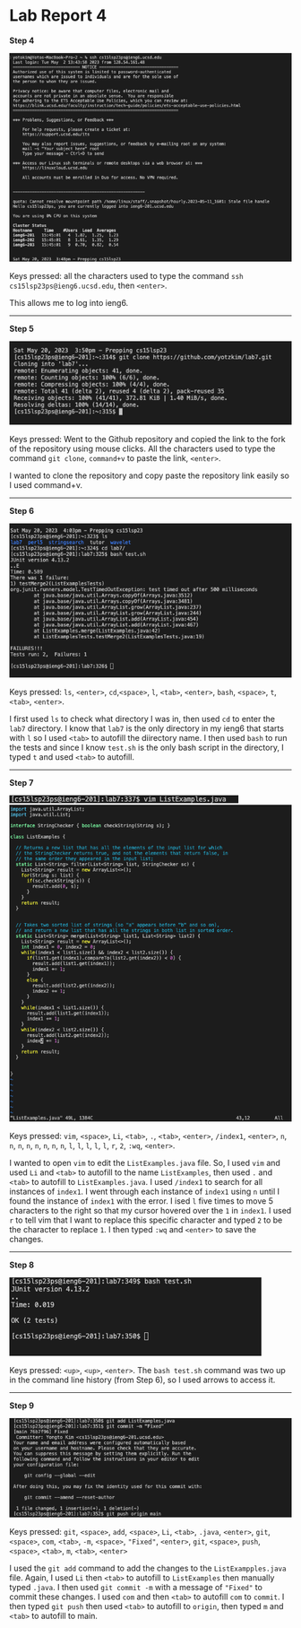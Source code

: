 # Lab Report 4

**Step 4**

![Image](Step4.png)


Keys pressed: all the characters used to type the command `ssh cs15lsp23ps@ieng6.ucsd.edu`, then `<enter>`. 

This allows me to log into ieng6.
  
---
  
**Step 5**

![Image](Step5.png)

  Keys pressed: Went to the Github repository and copied the link to the fork of the repository using mouse clicks. All the characters used to type the command `git clone`, `command+v` to paste the link, `<enter>`. 
  
  I wanted to clone the repository and copy paste the repository link easily so I used command+v.
  
 ---
  
  **Step 6**

![Image](Step6.png)

   Keys pressed: `ls`, `<enter>`, `cd`,`<space>`, `l`, `<tab>`, `<enter>`, `bash`, `<space>`, `t`, `<tab>`, `<enter>`. 
    
I first used `ls` to check what directory I was in, then used `cd` to enter the `lab7` directory. I know that `lab7` is the only directory in my ieng6 that starts with `l` so I used `<tab>` to autofill the diirectory name. I then used `bash` to run the tests and since I know `test.sh` is the only bash script in the directory, I typed `t` and used `<tab>` to autofill.
    
---
**Step 7**

![Image](Step71.png)
![Image](Step72.png)

  Keys pressed: `vim`, `<space>`, `Li`, `<tab>`, `.`, `<tab>`, `<enter>`, `/index1`, `<enter>`, `n`, `n`, `n`, `n`, `n`, `n`, `n`, `n`, `l`, `l`, `l`, `l`, `l`, `r`, `2`, `:wq`, `<enter>`. 
  
  I wanted to open `vim` to edit the `ListExamples.java` file. So, I used `vim` and used `Li` and `<tab>` to autofill to the name `ListExamples`, then used `.` and `<tab>` to autofill to `ListExamples.java`. I used `/index1` to search for all instances of `index1`. I went through each instance of `index1` using `n` until I found the instance of `index1` with the error. I ised `l` five times to move 5 characters to the right so that my cursor hovered over the `1` in `index1`. I used `r` to tell vim that I want to replace this specific character and typed `2` to be the character to replace `1`. I then typed `:wq` and `<enter>` to save the changes.
  
 ---
 **Step 8**
 
 ![Image](Step8.png)
 
 Keys pressed: `<up>`, `<up>`, `<enter>`. 
 The `bash test.sh` command was two up in the command line history (from Step 6), so I used arrows to access it.
 
 ---
 **Step 9**
 
 ![Image](Step9.png)
 
 Keys pressed: `git`, `<space>`, `add`, `<space>`, `Li`, `<tab>`, `.java`, `<enter>`, `git`, `<space>`, `com`, `<tab>`, `-m`, `<space>`, `"Fixed"`, `<enter>`, `git`, `<space>`, `push`, `<space>`, `<tab>`, `m`, `<tab>`, `<enter>`
 
 I used the `git add` command to add the changes to the `ListExampples.java` file. Again, I used `Li` then `<tab>` to autofill to `ListExamples` then manually typed `.java`. I then used `git commit -m` with a message of `"Fixed"` to commit these changes. I used `com` and then `<tab>` to autofill `com` to `commit`. I then typed `git push` then used `<tab>` to autofill to `origin`, then typed `m` and `<tab>` to autofill to main.
